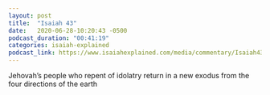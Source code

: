 ```yaml
---
layout: post
title:  "Isaiah 43"
date:   2020-06-28-10:20:43 -0500
podcast_duration: "00:41:19"
categories: isaiah-explained
podcast_link: https://www.isaiahexplained.com/media/commentary/Isaiah43.mp3
---
```

Jehovah’s people who repent of idolatry return in a new exodus from the four directions of the earth
